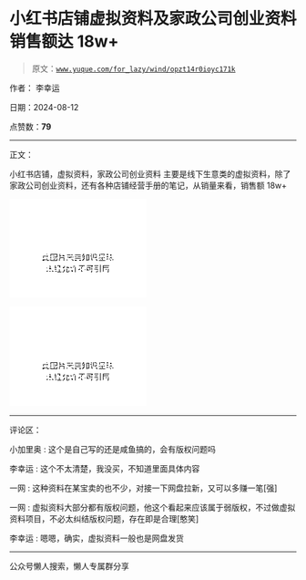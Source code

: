 # 小红书店铺虚拟资料及家政公司创业资料销售额达 18w+

> 原文：[`www.yuque.com/for_lazy/wind/opzt14r0ioyc171k`](https://www.yuque.com/for_lazy/wind/opzt14r0ioyc171k)

作者： 李幸运

日期：2024-08-12

点赞数：**79**

* * *

正文：

小红书店铺，虚拟资料，家政公司创业资料 主要是线下生意类的虚拟资料，除了家政公司创业资料，还有各种店铺经营手册的笔记，从销量来看，销售额 18w+

![](img/6a8999f784fe94ad2ce0471847936167.png "None")

![](img/972eee421b1b34fb58d36acc2dc82522.png "None")

* * *

评论区：

小加里奥 : 这个是自己写的还是咸鱼搞的，会有版权问题吗

李幸运 : 这个不太清楚，我没买，不知道里面具体内容

一网 : 这种资料在某宝卖的也不少，对接一下网盘拉新，又可以多赚一笔[强]

一网 : 虚拟资料大部分都有版权问题，他这个看起来应该属于弱版权，不过做虚拟资料项目，不必太纠结版权问题，存在即是合理[憨笑]

李幸运 : 嗯嗯，确实，虚拟资料一般也是网盘发货

* * *

公众号懒人搜索，懒人专属群分享